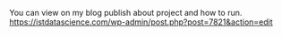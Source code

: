 You can view on my blog publish about project and how to run.
https://istdatascience.com/wp-admin/post.php?post=7821&action=edit